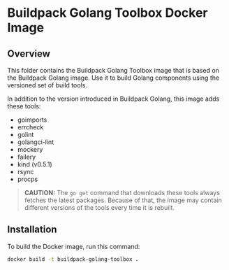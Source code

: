 # Buildpack Golang Toolbox Docker Image

## Overview

This folder contains the Buildpack Golang Toolbox image that is based on the Buildpack Golang image. Use it to build Golang components using the versioned set of build tools.

In addition to the version introduced in Buildpack Golang, this image adds these tools:
- goimports
- errcheck
- golint
- golangci-lint
- mockery
- failery
- kind (v0.5.1)
- rsync
- procps

> **CAUTION:** The `go get` command that downloads these tools always fetches the latest packages. Because of that, the image may contain different versions of the tools every time it is rebuilt.

## Installation

To build the Docker image, run this command:

```bash
docker build -t buildpack-golang-toolbox .
```
